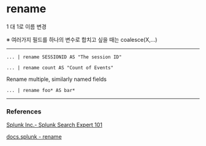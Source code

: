# rename
1 대 1로 이름 변경 

※ 여러가지 필드를 하나의 변수로 합치고 싶을 때는 coalesce(X,...)


---

```
... | rename SESSIONID AS "The session ID"
```
```
... | rename count AS "Count of Events"
```

Rename multiple, similarly named fields
```
... | rename foo* AS bar*

```


---

### References
[Splunk Inc.- Splunk Search Expert 101](https://www.coursera.org/learn/splunk-search-expert-101)  

[docs.splunk - rename](https://docs.splunk.com/Documentation/Splunk/8.2.5/SearchReference/Rename) 